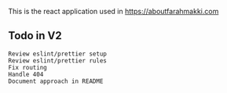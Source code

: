 This is the react application used in https://aboutfarahmakki.com

## Todo in V2

```
Review eslint/prettier setup
Review eslint/prettier rules
Fix routing
Handle 404
Document approach in README
```
